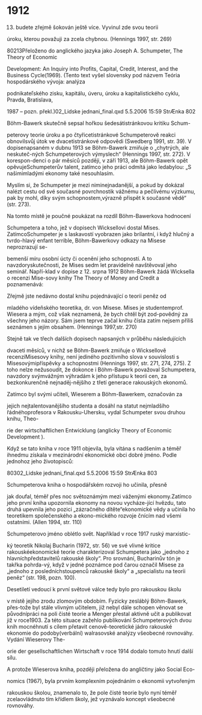 # 1912

13) budete zřejmě šokován ještě více. Vyvinul zde svou teorii

úroku, kterou považuji za zcela chybnou. (Hennings 1997, str. 269)

80213Přeloženo do anglického jazyka jako Joseph A. Schumpeter, The Theory of Economic

Development: An Inquiry into Profits, Capital, Credit, Interest, and the Business Cycle(1969). (Tento text vyšel slovensky pod názvem Teória hospodárského vývoja: analýza

podnikateľského zisku, kapitálu, úveru, úroku a kapitalistického cyklu, Pravda, Bratislava,

1987 – pozn. překl.)02_Lidske jednani_final.qxd 5.5.2006 15:59 StrÆnka 802

Böhm-Bawerk skutečně sepsal hořkou šedesátistránkovou kritiku Schum-

peterovy teorie úroku a po čtyřicetistránkové Schumpeterově reakci obnovilsvůj útok ve dvacetistránkové odpovědi (Swedberg 1991, str. 39). V dopisenapsaném v dubnu 1913 se Böhm-Bawerk zmiňuje o „chytrých, ale neskuteč-ných Schumpeterových výmyslech“ (Hennings 1997, str. 272). V korespon-denci o pár měsíců později, v září 1913, ale Böhm-Bawerk opět opěvujeSchumpeterův talent, zatímco jeho práci odmítá jako ledabylou: „S našimimladými ekonomy také nesouhlasím.

Myslím si, že Schumpeter je mezi niminejnadanější, a pokud by dokázal nalézt cestu od své současné povrchnostik vážnému a pečlivému výzkumu, pak by mohl, díky svým schopnostem,výrazně přispět k současné vědě“ (str. 273).

Na tomto místě je poučné poukázat na rozdíl Böhm-Bawerkova hodnocení

Schumpetera a toho, jež v dopisech Wicksellovi dostal Mises. ZatímcoSchumpeter je s laskavostí vyobrazen jako brilantní, i když hlučný a tvrdo-hlavý enfant terrible, Böhm-Bawerkovy odkazy na Misese neprozrazují se-

bemenší míru osobní úcty či ocenění jeho schopností. A to navzdoryskutečnosti, že Mises sedm let pravidelně navštěvoval jeho seminář. Napří-klad v dopise z 12. srpna 1912 Böhm-Bawerk žádá Wicksella o recenzi Mise-sovy knihy The Theory of Money and Credit a poznamenává:

Zřejmě jste nedávno dostal knihu pojednávající o teorii peněz od

mladého vídeňského teoretika, dr. von Misese. Mises je studentemprof. Wiesera a mým, což však neznamená, že bych chtěl být zod-povědný za všechny jeho názory. Sám jsem teprve začal knihu čísta zatím nejsem příliš seznámen s jejím obsahem. (Hennings 1997,str. 270)

Stejně tak ve třech dalších dopisech napsaných v průběhu následujících

dvaceti měsíců, v nichž se Böhm-Bawerk zmiňuje o Wicksellově recenziMisesovy knihy, není jediného pozitivního slova v souvislosti s Misesovýmipříspěvky a schopnostmi (Hennings 1997, str. 271, 274, 275). Z toho nelze nežusoudit, že dokonce i Böhm-Bawerk považoval Schumpetera, navzdory svýmvážným výhradám k jeho přístupu k teorii cen, za bezkonkurenčně nejnaděj-nějšího z třetí generace rakouských ekonomů.

Zatímco byl svými učiteli, Wieserem a Böhm-Bawerkem, označován za

jejich nejtalentovanějšího studenta a dosáhl na statut nejmladšího řádnéhoprofesora v Rakousku-Uhersku, vydal Schumpeter svou druhou knihu, Theo-

rie der wirtschaftlichen Entwicklung (anglicky Theory of Economic Development ).

Když se tato kniha v roce 1911 objevila, byla vítána s nadšením a téměř ihnedmu získala v mezinárodní ekonomické obci dobré jméno. Podle jednohoz jeho životopisců:

80302_Lidske jednani_final.qxd 5.5.2006 15:59 StrÆnka 803

Schumpeterova kniha o hospodářském rozvoji ho učinila, přesně

jak doufal, téměř přes noc světoznámým mezi váženými ekonomy.Zatímco jeho první kniha upozornila ekonomy na novou vycháze-jící hvězdu, tato druhá upevnila jeho pozici „zázračného dítěte“ekonomické vědy a učinila ho teoretikem společenského a ekono-mického rozvoje čnícím nad všemi ostatními. (Allen 1994, str. 110)

Schumpeterovo jméno oblétlo svět. Například v roce 1917 ruský marxistic-

ký teoretik Nikolaj Bucharin (1972, str. 56) ve své vlivné kritice rakouskéekonomické teorie charakterizoval Schumpetera jako „jednoho z hlavníchpředstavitelů rakouské školy“. Pro srovnání, Bucharinův tón je takřka pohrda-vý, když v jedné poznámce pod čarou označil Misese za „jednoho z posledníchstoupenců rakouské školy“ a „specialistu na teorii peněz“ (str. 198, pozn. 100).

Desetiletí vedoucí k první světové válce tedy bylo pro rakouskou školu

v místě jejího zrodu zlomovým obdobím. Fyzicky zesláblý Böhm-Bawerk, přes-tože byl stále vlivným učitelem, již nebyl dále schopen věnovat se původnípráci na poli čisté teorie a Menger přestal aktivně učit a publikovat již v roce1903. Za této situace zažehlo publikování Schumpeterových dvou knih mocnéhnutí s cílem přetavit cenově-teoretické jádro rakouské ekonomie do podoby(verbální) walrasovské analýzy všeobecné rovnováhy. Vydání Wieserovy The-

orie der gesellschaftlichen Wirtschaft v roce 1914 dodalo tomuto hnutí další sílu.

A protože Wieserova kniha, později přeložena do angličtiny jako Social Eco-

nomics (1967), byla prvním komplexním pojednáním o ekonomii vytvořeným

rakouskou školou, znamenalo to, že pole čisté teorie bylo nyní téměř zcelaovládnuto tím křídlem školy, jež vyznávalo koncept všeobecné rovnováhy.
